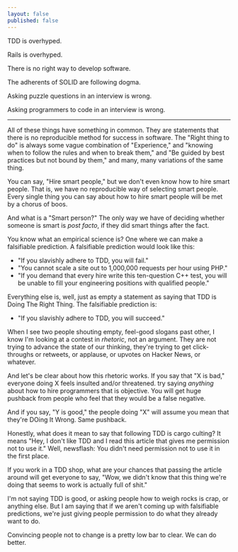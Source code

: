 ```yaml
---
layout: false
published: false
---
```


TDD is overhyped.

Rails is overhyped.

There is no right way to develop software.

The adherents of SOLID are following dogma.

Asking puzzle questions in an interview is wrong.

Asking programmers to code in an interview is wrong.

---

All of these things have something in common. They are statements that there is no reproducible method for success in software. The "Right thing to do" is always some vague combination of "Experience," and "knowing when to follow the rules and when to break them," and "Be guided by best practices but not bound by them," and many, many variations of the same thing.

You can say, "Hire smart people," but we don't even know how to hire smart people. That is, we have no reproducible way of selecting smart people. Every single thing you can say about how to hire smart people will be met by a chorus of boos.

And what is a "Smart person?" The only way we have of deciding whether someone is smart is *post facto*, if they did smart things after the fact.

You know what an empirical science is? One where we can make a falsifiable prediction. A falsifiable prediction would look like this:

* "If you slavishly adhere to TDD, you will fail."
* "You cannot scale a site out to 1,000,000 requests per hour using PHP."
* "If you demand that every hire write this ten-question C++ test, you will be unable to fill your engineering positions with qualified people."

Everything else is, well, just as empty a statement as saying that TDD is Doing The Right Thing. The falsifiable prediction is:

* "If you slavishly adhere to TDD, you will succeed."

When I see two people shouting empty, feel-good slogans past other, I know I'm looking at a contest in *rhetoric*, not an argument. They are not trying to advance the state of our thinking, they're trying to get click-throughs or retweets, or applause, or upvotes on Hacker News, or whatever.

And let's be clear about how this rhetoric works. If you say that "X is bad," everyone doing X feels insulted and/or threatened. try saying *anything* about how to hire programmers that is objective. You will get huge pushback from people who feel that they would be a false negative.

And if you say, "Y is good," the people doing "X" will assume you mean that they're DOing It Wrong. Same pushback.

Honestly, what does it mean to say that following TDD is cargo culting? It means "Hey, I don't like TDD and I read this article that gives me permission not to use it." Well, newsflash: You didn't need permission not to use it in the first place.

If you work in a TDD shop, what are your chances that passing the article around will get everyone to say, "Wow, we didn't know that this thing we're doing that seems to work is actually full of shit."

I'm not saying TDD is good, or asking people how to weigh rocks is crap, or anything else. But I am saying that if we aren't coming up with falsifiable predictions, we're just giving people permission to do what they already want to do.

Convincing people not to change is a pretty low bar to clear. We can do better.